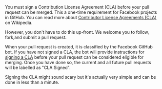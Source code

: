 You must sign a Contribution License Agreement (CLA) before your pull request can be merged. This a one-time requirement for Facebook projects in GitHub. You can read more about [Contributor License Agreements (CLA)](https://en.wikipedia.org/wiki/Contributor_License_Agreement) on Wikipedia.

However, you don't have to do this up-front. We welcome you to follow, fork,and submit a pull request.

When your pull request is created, it is classified by the Facebook GitHub bot. If you have not signed a CLA, the bot will provide instructions for [signing a CLA](https://code.facebook.com/cla) before your pull request can be considered eligible for merging. Once you have done so, the current and all future pull requests will be labelled as "CLA Signed".

Signing the CLA might sound scary but it's actually very simple and can be done in less than a minute.
